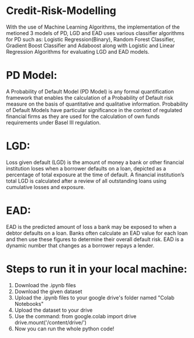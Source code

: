 # Credit-Risk-Modelling

With the use of Machine Learning Algorithms, the implementation of the metioned 3 models of PD, LGD and EAD uses various classifier algorithms for PD such as: Logistic Regression(Binary), Random Forest Classifier, Gradient Boost Classifier and Adaboost along with Logistic and Linear Regression Algorithms for evaluating LGD and EAD models.

# PD Model:
A Probability of Default Model (PD Model) is any formal quantification framework that enables the calculation of a Probability of Default risk measure on the basis of quantitative and qualitative information. Probability of Default Models have particular significance in the context of regulated financial firms as they are used for the calculation of own funds requirements under Basel III regulation. 

# LGD: 
Loss given default (LGD) is the amount of money a bank or other financial institution loses when a borrower defaults on a loan, depicted as a percentage of total exposure at the time of default. A financial institution’s total LGD is calculated after a review of all outstanding loans using cumulative losses and exposure.

# EAD: 
EAD is the predicted amount of loss a bank may be exposed to when a debtor defaults on a loan. Banks often calculate an EAD value for each loan and then use these figures to determine their overall default risk. EAD is a dynamic number that changes as a borrower repays a lender.

# Steps to run it in your local machine:
1. Download the .ipynb files
2. Download the given dataset
3. Upload the .ipynb files to your google drive's folder named "Colab Notebooks"
4. Upload the dataset to your drive
5. Use the command: 
   from google.colab import drive
   drive.mount('/content/drive/<folder path to your dataset>')
6. Now you can run the whole python code!
